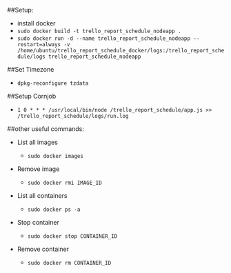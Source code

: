 ##Setup:

- install docker
- `sudo docker build -t trello_report_schedule_nodeapp .`
- `sudo docker run -d --name trello_report_schedule_nodeapp --restart=always -v /home/ubuntu/trello_report_schedule_docker/logs:/trello_report_schedule/logs trello_report_schedule_nodeapp`

##Set Timezone
- `dpkg-reconfigure tzdata`

##Setup Cornjob
- `1 0 * * * /usr/local/bin/node /trello_report_schedule/app.js >> /trello_report_schedule/logs/run.log`

##other useful commands:

- List all images
  - `sudo docker images`

- Remove image
  - `sudo docker rmi IMAGE_ID`

- List all containers
  - `sudo docker ps -a`

- Stop container
  - `sudo docker stop CONTAINER_ID`

- Remove container
  - `sudo docker rm CONTAINER_ID`
